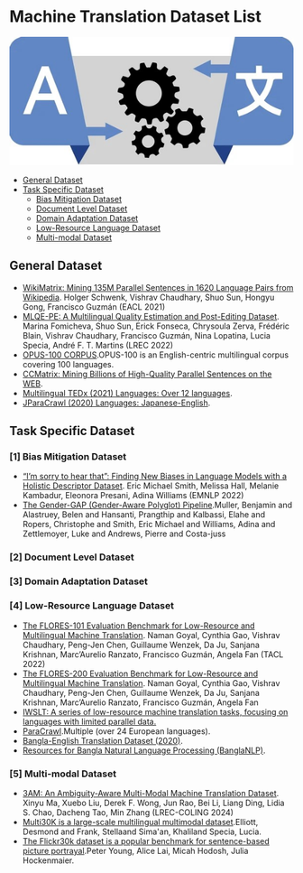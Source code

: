 # Machine Translation Dataset List

![Machine Translation Dataset](assets/mt_figure.jpg)

* [General Dataset](#general_dataset)
* [Task Specific Dataset](#task_specific_dataset)
  * [Bias Mitigation Dataset](#bias_mitigation_dataset)
  * [Document Level Dataset](#document_level_dataset)
  * [Domain Adaptation Dataset](#domain_adaptation_dataset)
  * [Low-Resource Language Dataset](#low_resources_dataset)
  * [Multi-modal Dataset](#multi_modal_dataset)

<h2 id="general_dataset">General Dataset</h2> 

* [WikiMatrix: Mining 135M Parallel Sentences in 1620 Language Pairs from Wikipedia](https://arxiv.org/pdf/1907.05791). Holger Schwenk, Vishrav Chaudhary, Shuo Sun, Hongyu Gong, Francisco Guzmán (EACL 2021)
* [MLQE-PE: A Multilingual Quality Estimation and Post-Editing Dataset](https://aclanthology.org/2022.lrec-1.530/). Marina Fomicheva, Shuo Sun, Erick Fonseca, Chrysoula Zerva, Frédéric Blain, Vishrav Chaudhary, Francisco Guzmán, Nina Lopatina, Lucia Specia, André F. T. Martins (LREC 2022)
* [OPUS-100 CORPUS](https://github.com/EdinburghNLP/opus-100-corpus).OPUS-100 is an English-centric multilingual corpus covering 100 languages.
* [CCMatrix: Mining Billions of High-Quality Parallel Sentences on the WEB](https://github.com/facebookresearch/LASER/tree/main/tasks/CCMatrix).
* [Multilingual TEDx (2021) Languages: Over 12 languages](https://www.openslr.org/100/).
* [JParaCrawl (2020) Languages: Japanese-English](https://www.kecl.ntt.co.jp/icl/lirg/jparacrawl/).


<h2 id="task_specific_dataset">Task Specific Dataset</h2> 
<h3 id="bias_mitigation_dataset"> [1] Bias Mitigation Dataset </h3>

* [“I’m sorry to hear that”: Finding New Biases in Language Models with a Holistic Descriptor Dataset](https://arxiv.org/abs/2205.09209). Eric Michael Smith, Melissa Hall, Melanie Kambadur, Eleonora Presani, Adina Williams (EMNLP 2022)
* [The Gender-GAP (Gender-Aware Polyglot) Pipeline](https://github.com/facebookresearch/ResponsibleNLP/tree/main/gender_gap_pipeline).Muller, Benjamin and Alastruey, Belen and Hansanti, Prangthip and Kalbassi, Elahe and Ropers, Christophe and Smith, Eric Michael and Williams, Adina and Zettlemoyer, Luke and Andrews, Pierre and Costa-juss


<h3 id="document_level_dataset"> [2] Document Level Dataset </h3>
<h3 id="domain_adaptation_dataset"> [3] Domain Adaptation Dataset </h3>
<h3 id="low_resources_dataset"> [4] Low-Resource Language Dataset </h3>

* [The FLORES-101 Evaluation Benchmark for Low-Resource and Multilingual Machine Translation](https://aclanthology.org/2022.tacl-1.30/). Naman Goyal, Cynthia Gao, Vishrav Chaudhary, Peng-Jen Chen, Guillaume Wenzek, Da Ju, Sanjana Krishnan, Marc’Aurelio Ranzato, Francisco Guzmán, Angela Fan (TACL 2022)
* [The FLORES-200 Evaluation Benchmark for Low-Resource and Multilingual Machine Translation](https://github.com/facebookresearch/flores/blob/main/flores200/README.md). Naman Goyal, Cynthia Gao, Vishrav Chaudhary, Peng-Jen Chen, Guillaume Wenzek, Da Ju, Sanjana Krishnan, Marc’Aurelio Ranzato, Francisco Guzmán, Angela Fan
* [IWSLT: A series of low-resource machine translation tasks, focusing on languages with limited parallel data.](https://iwslt.org/2021/low-resource)
* [ParaCrawl](https://paracrawl.eu/).Multiple (over 24 European languages).
* [Bangla-English Translation Dataset (2020)](https://huggingface.co/datasets/csebuetnlp/BanglaNMT).
* [Resources for Bangla Natural Language Processing (BanglaNLP)](https://github.com/banglanlp/bnlp-resources?tab=readme-ov-file).

 
<h3 id="multi_modal_dataset"> [5] Multi-modal Dataset </h3>

* [3AM: An Ambiguity-Aware Multi-Modal Machine Translation Dataset](https://aclanthology.org/2024.lrec-main.1/). Xinyu Ma, Xuebo Liu, Derek F. Wong, Jun Rao, Bei Li, Liang Ding, Lidia S. Chao, Dacheng Tao, Min Zhang (LREC-COLING 2024)
* [Multi30K is a large-scale multilingual multimodal dataset](https://github.com/multi30k/dataset?tab=readme-ov-file).Elliott, Desmond	and Frank, Stellaand Sima'an, Khaliland Specia, Lucia.
* [The Flickr30k dataset is a popular benchmark for sentence-based picture portrayal](https://www.kaggle.com/datasets/eeshawn/flickr30k).Peter Young, Alice Lai, Micah Hodosh, Julia Hockenmaier.
